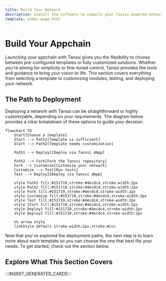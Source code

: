 ```yaml
---
title: Build Your Network
description: Install the software to compile your Tanssi-powered network, configure genesis state and core functions, test locally, and prepare for deployment.
template: index-page.html
---
```


# Build Your Appchain 

Launching your appchain with Tanssi gives you the flexibility to choose between pre-configured templates or fully customized solutions. Whether you're aiming for simplicity or fine-tuned control, Tanssi provides the tools and guidance to bring your vision to life. This section covers everything from selecting a template to customizing modules, testing, and deploying your network.

## The Path to Deployment

Deploying a network with Tanssi can be straightforward or highly customizable, depending on your requirements. The diagram below provides a clear breakdown of these options to guide your decision.

```mermaid
flowchart TD
    Start[Choose a template]
    Start --> Path1[Template is sufficient]
    Start --> Path2[Template needs customization]

    Path1 --> Deploy1[Deploy via Tanssi dApp]

    Path2 --> Fork[Fork the Tanssi repository]
    Fork --> Customize[Customize your network]
    Customize --> Test[Run tests]
    Test --> Deploy2[Deploy via Tanssi dApp]

    style Path1 fill:#151719,stroke:#4ecdc4,stroke-width:2px
    style Path2 fill:#151719,stroke:#4ecdc4,stroke-width:2px
    style Fork fill:#151719,stroke:#4ecdc4,stroke-width:2px
    style Customize fill:#151719,stroke:#4ecdc4,stroke-width:2px
    style Test fill:#151719,stroke:#4ecdc4,stroke-width:2px
    style Start fill:#151719,stroke:#4ecdc4,stroke-width:2px
    style Deploy1 fill:#151719,stroke:#4ecdc4,stroke-width:2px
    style Deploy2 fill:#151719,stroke:#4ecdc4,stroke-width:2px

    %% arrow style
    linkStyle default stroke-width:2px,stroke:#ccc
```

Now that you’ve explored the deployment paths, the next step is to learn more about each template so you can choose the one that best fits your needs. To get started, check out the section below.

## Explore What This Section Covers

:::INSERT_GENERATED_CARDS:::

